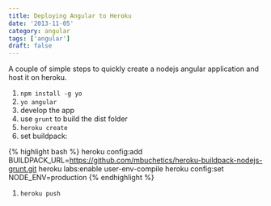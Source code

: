 ```yaml
---
title: Deploying Angular to Heroku
date: '2013-11-05'
category: angular
tags: ['angular']
draft: false
---
```


A couple of simple steps to quickly create a nodejs angular application and host it on heroku.

<!--more-->

1. `npm install -g yo`
1. `yo angular`
1. develop the app
1. use `grunt` to build the dist folder
1. `heroku create`
1. set buildpack:

{% highlight bash %}
heroku config:add BUILDPACK_URL=https://github.com/mbuchetics/heroku-buildpack-nodejs-grunt.git
heroku labs:enable user-env-compile
heroku config:set NODE_ENV=production
{% endhighlight %}

1. `heroku push`
